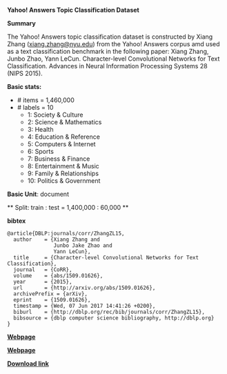 **Yahoo! Answers Topic Classification Dataset**

**Summary**

The Yahoo! Answers topic classification dataset is constructed by Xiang Zhang (xiang.zhang@nyu.edu) from the Yahoo! Answers corpus amd used as a text classification benchmark in the following paper: Xiang Zhang, Junbo Zhao, Yann LeCun. Character-level Convolutional Networks for Text Classification. Advances in Neural Information Processing Systems 28 (NIPS 2015).

**Basic stats:**
+ \# items = 1,460,000
+ \# labels = 10
    - 1: Society & Culture
    - 2: Science & Mathematics
    - 3: Health
    - 4: Education & Reference
    - 5: Computers & Internet
    - 6: Sports
    - 7: Business & Finance
    - 8: Entertainment & Music
    - 9: Family & Relationships
    - 10: Politics & Government


**Basic Unit**: document

** Split: train : test = 1,400,000 : 60,000 **

**bibtex**

```
@article{DBLP:journals/corr/ZhangZL15,
  author    = {Xiang Zhang and
               Junbo Jake Zhao and
               Yann LeCun},
  title     = {Character-level Convolutional Networks for Text Classification},
  journal   = {CoRR},
  volume    = {abs/1509.01626},
  year      = {2015},
  url       = {http://arxiv.org/abs/1509.01626},
  archivePrefix = {arXiv},
  eprint    = {1509.01626},
  timestamp = {Wed, 07 Jun 2017 14:41:26 +0200},
  biburl    = {http://dblp.org/rec/bib/journals/corr/ZhangZL15},
  bibsource = {dblp computer science bibliography, http://dblp.org}
}
```

[**Webpage**](https://webscope.sandbox.yahoo.com/catalog.php?datatype=l)

[**Webpage**](http://xzh.me/)

[**Download link**](http://goo.gl/JyCnZq)
